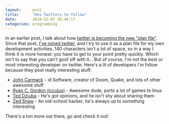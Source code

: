 ```yaml
---
layout:     post
title:      "Dev Twitters to follow"
date:       2010-12-07 20:48:17
categories: programming
---
```

In an earlier post, I talk about how [twitter is becoming the new "plan file"](http://ironboundsoftware.com/blog/2010/08/18/are-tweets-the-new-plan/). Since that post, [I've joined twitter](http://twitter.com/nloadholtes), and I try to use it as a plan file for my own development activities. 140 characters isn't a lot of space, so in a way I think it is more honest: you have to get to your point pretty quickly. Which isn't to say that you can't goof off with it... But of course, I'm not the best or most interesting developer on twitter. Here's a lit of developers I'm follow because they post really interesting stuff: 

  * [John Carmack](http://twitter.com/#!/ID_AA_Carmack) \- id Software, creator of Doom, Quake, and lots of other awesome stuff
  * [Ryan C. Gordon (icculus)](http://twitter.com/#!/icculus) \- Awesome dude, ports a lot of games to linux
  * [Ted Dziuba](http://twitter.com/#!/dozba) \- He's got opinions, and he isn't shy about sharing them
  * [Zed Shaw](http://twitter.com/#!/zedshaw) \- An old-school hacker, he's always up to something interesting

There's a ton more out there, go and check it out!
